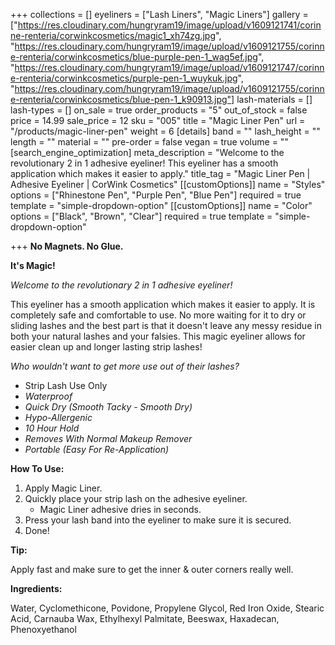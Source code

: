 +++
collections = []
eyeliners = ["Lash Liners", "Magic Liners"]
gallery = ["https://res.cloudinary.com/hungryram19/image/upload/v1609121741/corinne-renteria/corwinkcosmetics/magic1_xh74zg.jpg", "https://res.cloudinary.com/hungryram19/image/upload/v1609121755/corinne-renteria/corwinkcosmetics/blue-purple-pen-1_wag5ef.jpg", "https://res.cloudinary.com/hungryram19/image/upload/v1609121747/corinne-renteria/corwinkcosmetics/purple-pen-1_wuykuk.jpg", "https://res.cloudinary.com/hungryram19/image/upload/v1609121755/corinne-renteria/corwinkcosmetics/blue-pen-1_k90913.jpg"]
lash-materials = []
lash-types = []
on_sale = true
order_products = "5"
out_of_stock = false
price = 14.99
sale_price = 12
sku = "005"
title = "Magic Liner Pen"
url = "/products/magic-liner-pen"
weight = 6
[details]
band = ""
lash_height = ""
length = ""
material = ""
pre-order = false
vegan = true
volume = ""
[search_engine_optimization]
meta_description = "Welcome to the revolutionary 2 in 1 adhesive eyeliner! This eyeliner has a smooth application which makes it easier to apply."
title_tag = "Magic Liner Pen | Adhesive Eyeliner | CorWink Cosmetics"
[[customOptions]]
name = "Styles"
options = ["Rhinestone Pen", "Purple Pen", "Blue Pen"]
required = true
template = "simple-dropdown-option"
[[customOptions]]
name = "Color"
options = ["Black", "Brown", "Clear"]
required = true
template = "simple-dropdown-option"

+++
**No Magnets. No Glue.**

**It's Magic!**

_Welcome to the revolutionary 2 in 1 adhesive eyeliner!_

This eyeliner has a smooth application which makes it easier to apply. It is completely safe and comfortable to use. No more waiting for it to dry or sliding lashes and the best part is that it doesn't leave any messy residue in both your natural lashes and your falsies. This magic eyeliner allows for easier clean up and longer lasting strip lashes!

_Who wouldn't want to get more use out of their lashes?_

* Strip Lash Use Only
* _Waterproof_
* _Quick Dry (Smooth Tacky - Smooth Dry)_
* _Hypo-Allergenic_
* _10 Hour Hold_
* _Removes With Normal Makeup Remover_
* _Portable (Easy For Re-Application)_

**How To Use:**

1. Apply Magic Liner.
2. Quickly place your strip lash on the adhesive eyeliner.
   * Magic Liner adhesive dries in seconds.
3. Press your lash band into the eyeliner to make sure it is secured.
4. Done!

**Tip:**

Apply fast and make sure to get the inner & outer corners really well.

**Ingredients:**

Water, Cyclomethicone, Povidone, Propylene Glycol, Red Iron Oxide, Stearic Acid, Carnauba Wax, Ethylhexyl Palmitate, Beeswax, Haxadecan, Phenoxyethanol